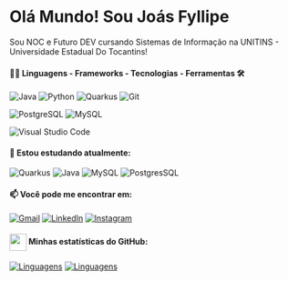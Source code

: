 # Olá Mundo! Sou Joás Fyllipe

Sou NOC e Futuro DEV cursando Sistemas de Informação na UNITINS - Universidade Estadual Do Tocantins!

<div style="width: max-content;">

#### 👨‍💻 Linguagens - Frameworks - Tecnologias - Ferramentas  🛠

![Java](https://img.shields.io/badge/java-%23ED8B00.svg?style=for-the-badge&logo=openjdk&logoColor=white)
![Python](https://img.shields.io/badge/python-3670A0?style=for-the-badge&logo=python&logoColor=ffdd54)
![Quarkus](https://img.shields.io/badge/-Quarkus-4695EB?style=flat&logo=quarkus&logoColor=white)
![Git](https://img.shields.io/badge/GIT-E44C30?style=for-the-badge&logo=git&logoColor=white)</div>


![PostgreSQL](https://img.shields.io/badge/PostgreSQL-000?style=for-the-badge&logo=postgresql)
![MySQL](https://img.shields.io/badge/MySQL-00000F?style=for-the-badge&logo=mysql&logoColor=white)
</div>

![Visual Studio Code](https://img.shields.io/badge/Visual%20Studio%20Code-%232D9EEA?style=flat-square&labelColor=%23414141&logo=visual-studio-code&logoColor=white)
</div></div>

#### 🌱 Estou estudando atualmente:
<div style="width: max-content;">
  
![Quarkus](https://img.shields.io/badge/-Quarkus-4695EB?style=flat&logo=quarkus&logoColor=white)
![Java](https://img.shields.io/badge/java-%23ED8B00.svg?style=for-the-badge&logo=openjdk&logoColor=white)
![MySQL](https://img.shields.io/badge/MySQL-00000F?style=for-the-badge&logo=mysql&logoColor=white)
![PostgresSQL](https://img.shields.io/badge/PostgreSQL-316192?style=for-the-badge&logo=postgresql&logoColor=white)
</div>

#### 📫 Você pode me encontrar em:

[![Gmail](https://img.shields.io/badge/Gmail-333333?style=for-the-badge&logo=gmail&logoColor=red)](mailto:joasfyllipe@unitins.br)
[![LinkedIn](https://img.shields.io/badge/-LinkedIn-%230A66C2?style=flat-square&labelColor=%230A66C2&logo=linkedin&logoColor=black&link=https://www.linkedin.com/in/arthurgalanti/)](https://www.linkedin.com/in/joassolano/)
[![Instagram](https://img.shields.io/badge/-Instagram-%23E4405F?style=for-the-badge&logo=instagram&logoColor=white)](https://www.instagram.com/joasfyllipee/)
</div>



#### <img src="https://github.githubassets.com/images/modules/logos_page/GitHub-Mark.png" width="30" style="vertical-align: middle;"> Minhas estatísticas do GitHub: 
[![Linguagens](https://github-readme-stats.vercel.app/api?username=JoasFyllipe&show_icons=true&locale=pt-BR&&theme=dark)](https://github.com/JoasFyllipe?tab=repositories)
[![Linguagens](https://github-readme-stats.vercel.app/api/top-langs/?username=JoasFyllipe&layout=compact&locale=pt-BR&&theme=dark)](https://github.com/JoasFyllipe?tab=repositories)

#
